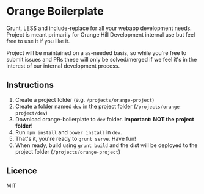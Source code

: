 Orange Boilerplate
==================

Grunt, LESS and include-replace for all your webapp development needs. Project is meant primarily for Orange Hill Development internal use but feel free to use it if you like it. 

Project will be maintained on a as-needed basis, so while you're free to submit issues and PRs these will only be solved/merged if we feel it's in the interest of our internal development process.

Instructions
------------

1. Create a project folder (e.g. `/projects/orange-project`)
2. Create a folder named `dev` in the project folder (`/projects/orange-project/dev`)
3. Download orange-boilerplate to `dev` folder. **Important: NOT the project folder!**
4. Run `npm install` and `bower install` in `dev`. 
5. That's it, you're ready to `grunt serve`. Have fun!
6. When ready, build using `grunt build` and the dist will be deployed to the project folder (`/projects/orange-project`)

Licence
---
MIT